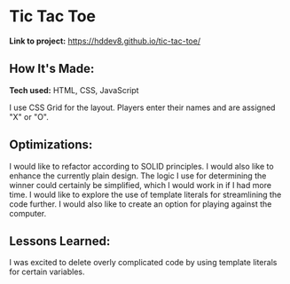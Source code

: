 # Tic Tac Toe

**Link to project:** https://hddev8.github.io/tic-tac-toe/

## How It's Made:

**Tech used:** HTML, CSS, JavaScript

I use CSS Grid for the layout. Players enter their names and are assigned "X" or "O". 

## Optimizations:

I would like to refactor according to SOLID principles. I would also like to enhance the currently plain design. The logic I use for determining the winner could certainly be simplified, which I would work in if I had more time. I would like to explore the use of template literals for streamlining the code further. I would also like to create an option for playing against the computer. 

## Lessons Learned:

I was excited to delete overly complicated code by using template literals for certain variables.

